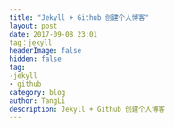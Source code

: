 ```yaml
---
title: "Jekyll + Github 创建个人博客"
layout: post
date: 2017-09-08 23:01
tag：jekyll
headerImage: false
hidden: false
tag:
-jekyll
- github
category: blog
author: TangLi
description: Jekyll + Github 创建个人博客
---
```

